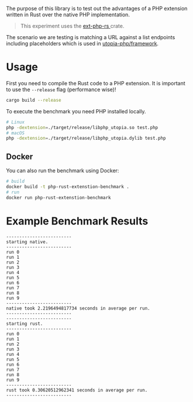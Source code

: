 The purpose of this library is to test out the advantages of a PHP extension written in Rust over the native PHP implementation.

> This experiment uses the [ext-php-rs
](https://crates.io/crates/ext-php-rs) crate.

The scenario we are testing is matching a URL against a list endpoints including placeholders which is used in [utopia-php/framework](https://github.com/utopia-php/framework).

# Usage

First you need to compile the Rust code to a PHP extension. It is important to use the `--release` flag (performance wise)!
```sh
cargo build --release
```

To execute the benchmark you need PHP installed locally.

```sh
# Linux
php -dextension=./target/release/libphp_utopia.so test.php
# macOS
php -dextension=./target/release/libphp_utopia.dylib test.php
```
## Docker

You can also run the benchmark using Docker:

```sh
# build
docker build -t php-rust-extenstion-benchmark .
# run
docker run php-rust-extenstion-benchmark
```
# Example Benchmark Results

```
-------------------------
starting native.
-------------------------
run 0
run 1
run 2
run 3
run 4
run 5
run 6
run 7
run 8
run 9
-------------------------
native took 2.2196494817734 seconds in average per run.
-------------------------
-------------------------
starting rust.
-------------------------
run 0
run 1
run 2
run 3
run 4
run 5
run 6
run 7
run 8
run 9
-------------------------
rust took 0.30620512962341 seconds in average per run.
-------------------------
```